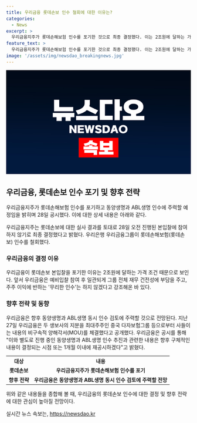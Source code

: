 ```yaml
---
title: 우리금융 롯데손보 인수 철회에 대한 이유는?
categories:
  - News
excerpt: >
  우리금융지주가 롯데손해보험 인수를 포기한 것으로 최종 결정했다. 이는 2조원에 달하는 가격 조건 때문으로 보인다. 대신, 동양생명과 ABL생명 인수에 주력할 것으로 예상된다. 이에 따라, 우리금융은 향후 해당 사안에 대한 구체적인 내용이 결정되는 시점에 재공시할 예정이다. 동양생명과 ABL생명 동시 인수에 대한 기대감이 높아지고 있다.
feature_text: >
  우리금융지주가 롯데손해보험 인수를 포기한 것으로 최종 결정했다. 이는 2조원에 달하는 가격 조건 때문으로 보인다. 대신, 동양생명과 ABL생명 인수에 주력할 것으로 예상된다. 이에 따라, 우리금융은 향후 해당 사안에 대한 구체적인 내용이 결정되는 시점에 재공시할 예정이다. 동양생명과 ABL생명 동시 인수에 대한 기대감이 높아지고 있다.
image: '/assets/img/newsdao_breakingnews.jpg'
---
```


<p><img src="/assets/img/newsdao_breakingnews.jpg" alt="implanttips 속보" /></p>

<h2 data-ke-size="size26">우리금융, 롯데손보 인수 포기 및 향후 전략</h2>

<p>우리금융지주가 롯데손해보험 인수를 포기하고 동양생명과 ABL생명 인수에 주력할 예정임을 밝히며 28일 공시했다. 이에 대한 상세 내용은 아래와 같다.</p>

<p data-ke-size="size16">우리금융지주는 롯데손보에 대한 실사 결과를 토대로 28일 오전 진행된 본입찰에 참여하지 않기로 최종 결정했다고 밝혔다.  우리은행 우리금융그룹이 롯데손해보험(롯데손보) 인수를 철회했다.</p>

<h3 data-ke-size="size24">우리금융의 결정 이유</h3>

<p>우리금융이 롯데손보 본입찰을 포기한 이유는 2조원에 달하는 가격 조건 때문으로 보인다. 앞서 우리금융은 예비입찰 참여 후 일관되게 그룹 전체 재무 건전성에 부담을 주고, 주주 이익에 반하는 '무리한 인수'는 하지 않겠다고 강조해온 바 있다.</p>

<h3 data-ke-size="size24">향후 전략 및 동향</h3>

<p>우리금융은 향후 동양생명과 ABL생명 동시 인수 검토에 주력할 것으로 전망된다. 지난 27일 우리금융은 두 생보사의 지분을 최대주주인 중국 다자보험그룹 등으로부터 사들이는 내용의 비구속적 양해각서(MOU)를 체결했다고 공개했다.
우리금융은 공시를 통해 "이와 별도로 진행 중인 동양생명과 ABL생명 인수 추진과 관련한 내용은 향후 구체적인 내용이 결정되는 시점 또는 1개월 이내에 재공시하겠다"고 밝혔다.</p>

<table>
  <tr>
    <th><b>대상</b></th>
    <th><b>내용</b></th>
  </tr>
  <tr>
    <td style="text-align: center; height: 17px;"><b>롯데손보</b></td>
    <td style="text-align: center; height: 17px;"><b>우리금융지주가 롯데손해보험 인수를 포기</b></td>
  </tr>
  <tr>
    <td style="text-align: center; height: 17px;"><b>향후 전략</b></td>
    <td style="text-align: center; height: 17px;"><b>우리금융은 동양생명과 ABL생명 동시 인수 검토에 주력할 전망</b></td>
  </tr>
</table>

<p>위와 같은 내용들을 종합해 볼 때, 우리금융의 롯데손보 인수에 대한 결정 및 향후 전략에 대한 관심이 높아질 전망이다.</p>
실시간 뉴스 속보는, <a href="https://newsdao.kr" rel="dofollow">https://newsdao.kr</a>


